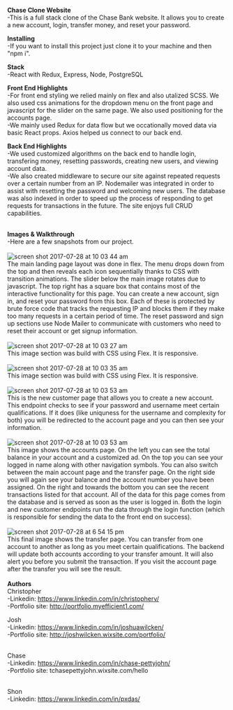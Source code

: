 **Chase Clone Website**
<br />
-This is a full stack clone of the Chase Bank website. It allows you to create a new account, login, transfer money, and reset your password.
        
**Installing**
<br />
-If you want to install this project just clone it to your machine and then "npm i". 

**Stack**
<br />
-React with Redux, Express, Node, PostgreSQL
<br />

**Front End Highlights**
<br />
-For front end styling we relied mainly on flex and also utalized SCSS. We also used css animations for the dropdown menu on the front page and javascript for the slider on the same page. We also used positioning for the accounts page. <br />
-We mainly used Redux for data flow but we occationally moved data via basic React props. Axios helped us connect to our back end.
<br />

**Back End Highlights**
<br />
-We used customized algorithms on the back end to handle login, transfering money, resetting passwords, creating new users, and viewing account data. <br />
-We also created middleware to secure our site against repeated requests over a certain number from an IP. Nodemailer was integrated in order to assist with resetting the password and welcoming new users. The database was also indexed in order to speed up the process of responding to get requests for transactions in the future. The site enjoys full CRUD capabilities.
<br />
<br />

**Images & Walkthrough**
<br />
-Here are a few snapshots from our project.
<br />
<br />
![screen shot 2017-07-28 at 10 03 44 am](https://user-images.githubusercontent.com/24628445/28730509-b5af27f2-738d-11e7-8951-828a0cd9ff92.png) <br />
The main landing page layout was done in flex. The menu drops down from the top and then reveals each icon sequentially thanks to CSS with transition animations. The slider below the main image rotates due to javascript. The top right has a square box that contains most of the interactive functionality for this page. You can create a new account, sign in, and reset your password from this box. Each of these is protected by brute force code that tracks the requesting IP and blocks them if they make too many requests in a certain period of time. The reset password and sign up sections use Node Mailer to communicate with customers who need to reset their account or get signup information.
<br />
<br />
![screen shot 2017-07-28 at 10 03 27 am](https://user-images.githubusercontent.com/24628445/28730510-b5c4add4-738d-11e7-9694-bff71c99b41f.png) <br />
This image section was build with CSS using Flex. It is responsive.
<br />
<br />
![screen shot 2017-07-28 at 10 03 35 am](https://user-images.githubusercontent.com/24628445/28730512-b5c84dfe-738d-11e7-90d9-984d41daeb7a.png) <br />
This image section was build with CSS using Flex. It is responsive.
<br />
<br />
![screen shot 2017-07-28 at 10 03 53 am](https://user-images.githubusercontent.com/24628445/28730511-b5c4a262-738d-11e7-8b15-f4e82f41eff4.png) <br />
This is the new customer page that allows you to create a new account. This endpoint checks to see if your password and username meet certain qualifications. If it does (like uniquness for the username and complexity for both) you will be redirected to the account page and you can then see your information.
<br />
<br />
![screen shot 2017-07-28 at 10 03 53 am](https://user-images.githubusercontent.com/24628445/28730511-b5c4a262-738d-11e7-8b15-f4e82f41eff4.png) <br />
This image shows the accounts page. On the left you can see the total balance in your account and a customized ad. On the top you can see your logged in name along with other navigation symbols. You can also switch between the main account page and the transfer page. On the right side you will again see your balance and the account number you have been assigned. On the right and towards the bottom you can see the recent transactions listed for that account. All of the data for this page comes from the database and is served as soon as the user is logged in. Both the login and new customer endpoints run the data through the login function (which is responsible for sending the data to the front end on success).
<br />
<br />
![screen shot 2017-07-28 at 6 54 15 pm](https://user-images.githubusercontent.com/24628445/28740766-51d67ad0-73c6-11e7-99fd-9333309e2777.png) <br />
This final image shows the transfer page. You can transfer from one account to another as long as you meet certain qualifications. The backend will update both accounts according to your transfer amount. It will also alert you before you submit the transaction. If you visit the account page after the transfer you will see the result.
<br />
<br />
**Authors**
<br />
Christopher <br />
-Linkedin: https://www.linkedin.com/in/christopherv/ <br />
-Portfolio site: http://portfolio.myefficient1.com/

Josh <br />
-Linkedin: https://www.linkedin.com/in/joshuawilcken/ <br />
-Portfolio site: http://joshwilcken.wixsite.com/portfolio/ <br /> <br />

Chase <br />
-Linkedin: https://www.linkedin.com/in/chase-pettyjohn/ <br />
-Portfolio site: tchasepettyjohn.wixsite.com/hello <br /> <br />


Shon <br />
-Linkedin: https://www.linkedin.com/in/pxdas/ <br /> <br />
